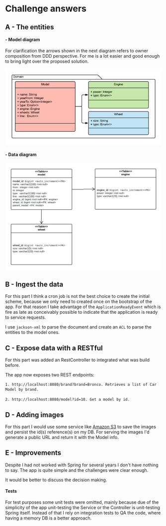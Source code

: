 # Challenge answers

## A - The entities

#### - Model diagram
For clarification the arrows shown in the next diagram refers to owner composition from DDD perspective. For me is a lot easier and good enough to bring light over the proposed solution.

![domain model](diagrams/domain.png)

#### - Data diagram

![data model](diagrams/data.png)

## B - Ingest the data

For this part I think a cron job is not the best choice to create the initial scheme, because we only need to created once on the bootstrap of the app. For that reason I take advantage of the `ApplicationReadyEvent` 
which is fire as late as conceivably possible to indicate that the application is ready to service requests. 

I use `jackson-xml` to parse the document and create an `ACL` to parse the entities to the model ones. 

## C - Expose data with a RESTful 

For this part was added an RestController to integrated what was build before.

The app now exposes two REST endpoints:

    1. http://localhost:8080/brand?brand=Bronco. Retrieves a list of Car Model by brand.
    
    2. http://localhost:8080/model?id=10. Get a model by id.

## D - Adding images

For this part I would use some service like [Amazon S3](https://aws.amazon.com/es/s3/) to save the images and persist the id(s) reference(s) on my DB.
For serving the images I'd generate a public URL and return it with the Model info.

## E - Improvements

Despite I had not worked with Spring for several years I don't have nothing to say. The app is quite simple and the challenges were clear enough.

It would be better to discuss the decision making.

#### Tests

For test purposes some unit tests were omitted, mainly because due of the simplicity of the app unit-testing the Service 
or the Controller is unit-testing Spring itself. Instead of that I rely on integration tests to QA the code, where having a
memory DB is a better approach. 
